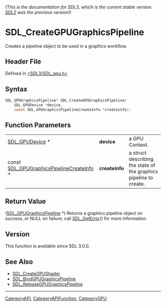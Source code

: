 ###### (This is the documentation for SDL3, which is the current stable version. [SDL2](https://wiki.libsdl.org/SDL2/) was the previous version!)
# SDL_CreateGPUGraphicsPipeline

Creates a pipeline object to be used in a graphics workflow.

## Header File

Defined in [<SDL3/SDL_gpu.h>](https://github.com/libsdl-org/SDL/blob/main/include/SDL3/SDL_gpu.h)

## Syntax

```c
SDL_GPUGraphicsPipeline* SDL_CreateGPUGraphicsPipeline(
    SDL_GPUDevice *device,
    const SDL_GPUGraphicsPipelineCreateInfo *createinfo);
```

## Function Parameters

|                                                                                |                |                                                                   |
| ------------------------------------------------------------------------------ | -------------- | ----------------------------------------------------------------- |
| [SDL_GPUDevice](SDL_GPUDevice) *                                               | **device**     | a GPU Context.                                                    |
| const [SDL_GPUGraphicsPipelineCreateInfo](SDL_GPUGraphicsPipelineCreateInfo) * | **createinfo** | a struct describing the state of the graphics pipeline to create. |

## Return Value

([SDL_GPUGraphicsPipeline](SDL_GPUGraphicsPipeline) *) Returns a graphics
pipeline object on success, or NULL on failure; call
[SDL_GetError](SDL_GetError)() for more information.

## Version

This function is available since SDL 3.0.0.

## See Also

- [SDL_CreateGPUShader](SDL_CreateGPUShader)
- [SDL_BindGPUGraphicsPipeline](SDL_BindGPUGraphicsPipeline)
- [SDL_ReleaseGPUGraphicsPipeline](SDL_ReleaseGPUGraphicsPipeline)

----
[CategoryAPI](CategoryAPI), [CategoryAPIFunction](CategoryAPIFunction), [CategoryGPU](CategoryGPU)


